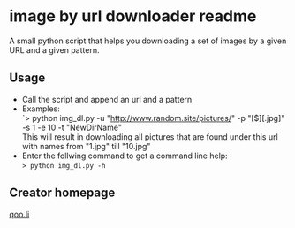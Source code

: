 # image by url downloader readme
A small python script that helps you downloading a set of images by a given URL and a given pattern.

## Usage
* Call the script and append an url and a pattern
* Examples:<br>
  `> python img_dl.py -u "http://www.random.site/pictures/" -p "[$][.jpg]" -s 1 -e 10 -t "NewDirName"<br>
  This will result in downloading all pictures that are found under this url with names from "1.jpg" till "10.jpg"
* Enter the follwing command to get a command line help:<br>
  `> python img_dl.py -h`

## Creator homepage
[qoo.li](http://qoo.li)
